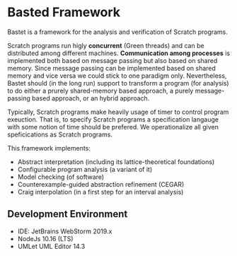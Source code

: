 # Basted Framework

Bastet is a framework for the analysis and verification of Scratch programs.

Scratch programs run higly **concurrent** (Green threads) and can be distributed 
among different machines. **Communication among processes** is implemented both based 
on message passing but also based on shared memory. Since message passing can
be implemented based on shared memory and vice versa we could stick
to one paradigm only. Nevertheless, Bastet should (in the long run) support
to transform a program (for analysis) to do either a prurely shared-memory
based approach, a purely message-passing based approach, or an hybrid approach.

Typically, Scratch programs make heavily usage of timer to control program exeuction.
That is, to specify Scratch programs a specification langauge with some notion
of time should be prefered. We operationalize all given speficications as 
Scratch programs. 

This framework implements:
- Abstract interpretation (including its lattice-theoretical foundations)
- Configurable program analysis (a variant of it)
- Model checking (of software)
- Counterexample-guided abstraction refinement (CEGAR)
- Craig interpolation (in a first step for an interval analysis)

## Development Environment

- IDE: JetBrains WebStorm 2019.x
- NodeJs 10.16 (LTS)
- UMLet UML Editor 14.3
